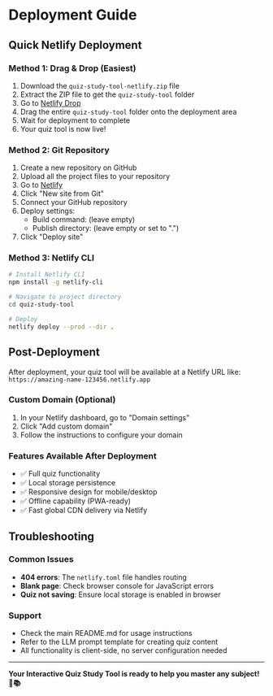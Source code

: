 # Deployment Guide

## Quick Netlify Deployment

### Method 1: Drag & Drop (Easiest)
1. Download the `quiz-study-tool-netlify.zip` file
2. Extract the ZIP file to get the `quiz-study-tool` folder
3. Go to [Netlify Drop](https://app.netlify.com/drop)
4. Drag the entire `quiz-study-tool` folder onto the deployment area
5. Wait for deployment to complete
6. Your quiz tool is now live!

### Method 2: Git Repository
1. Create a new repository on GitHub
2. Upload all the project files to your repository
3. Go to [Netlify](https://app.netlify.com)
4. Click "New site from Git"
5. Connect your GitHub repository
6. Deploy settings:
   - Build command: (leave empty)
   - Publish directory: (leave empty or set to ".")
7. Click "Deploy site"

### Method 3: Netlify CLI
```bash
# Install Netlify CLI
npm install -g netlify-cli

# Navigate to project directory
cd quiz-study-tool

# Deploy
netlify deploy --prod --dir .
```

## Post-Deployment

After deployment, your quiz tool will be available at a Netlify URL like:
`https://amazing-name-123456.netlify.app`

### Custom Domain (Optional)
1. In your Netlify dashboard, go to "Domain settings"
2. Click "Add custom domain"
3. Follow the instructions to configure your domain

### Features Available After Deployment
- ✅ Full quiz functionality
- ✅ Local storage persistence
- ✅ Responsive design for mobile/desktop
- ✅ Offline capability (PWA-ready)
- ✅ Fast global CDN delivery via Netlify

## Troubleshooting

### Common Issues
- **404 errors**: The `netlify.toml` file handles routing
- **Blank page**: Check browser console for JavaScript errors
- **Quiz not saving**: Ensure local storage is enabled in browser

### Support
- Check the main README.md for usage instructions
- Refer to the LLM prompt template for creating quiz content
- All functionality is client-side, no server configuration needed

---

**Your Interactive Quiz Study Tool is ready to help you master any subject! 🎯📚**


